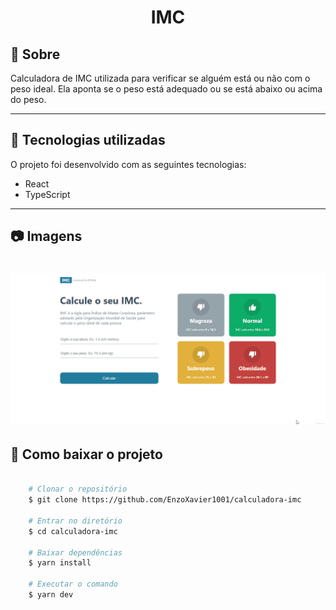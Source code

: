 <h1 align="center">
    IMC
</h1>

## 📃 Sobre

Calculadora de IMC utilizada para verificar se alguém está ou não com o peso ideal. Ela aponta se o peso está adequado ou se está abaixo ou acima do peso.

---

## 🚀 Tecnologias utilizadas

O projeto foi desenvolvido com as seguintes tecnologias:

- React
- TypeScript

---

## 📷 Imagens

<h1 align="center">
    <img src="src/assets/preview.gif">
</h1>

## 📁 Como baixar o projeto

```bash

    # Clonar o repositório
    $ git clone https://github.com/EnzoXavier1001/calculadora-imc

    # Entrar no diretório
    $ cd calculadora-imc

    # Baixar dependências
    $ yarn install

    # Executar o comando
    $ yarn dev

```